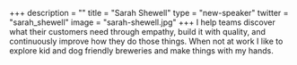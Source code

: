 +++
description = ""
title = "Sarah Shewell"
type = "new-speaker"
twitter = "sarah_shewell"
image = "sarah-shewell.jpg"
+++
I help teams discover what their customers need through empathy, build it with quality, and continuously improve how they do those things. When not at work I like to explore kid and dog friendly breweries and make things with my hands.